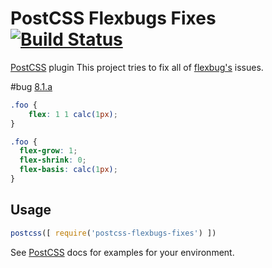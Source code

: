 # PostCSS Flexbugs Fixes [![Build Status][ci-img]][ci]
[PostCSS] plugin This project tries to fix all of [flexbug's](https://github.com/philipwalton/flexbugs) issues.

#bug [8.1.a](https://github.com/philipwalton/flexbugs/blob/master/README.md#8-flex-basis-doesnt-support-calc)
```css
.foo {
    flex: 1 1 calc(1px);
}
```

```css
.foo {
  flex-grow: 1;
  flex-shrink: 0;
  flex-basis: calc(1px);
}
```

## Usage

```js
postcss([ require('postcss-flexbugs-fixes') ])
```

See [PostCSS] docs for examples for your environment.

[postcss]: https://github.com/postcss/postcss
[ci-img]: https://travis-ci.org/luisrudge/postcss-flexbugs-fixes.svg
[ci]: https://travis-ci.org/luisrudge/postcss-flexbugs-fixes
